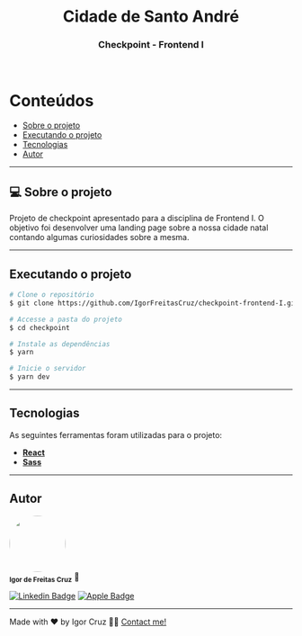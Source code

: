 <!-- Title -->

<h1 align="center">
   Cidade de Santo André
</h1>

<!-- Description -->

<h3 align="center">
   Checkpoint - Frontend I
</h3>

<br>

<!-- Table of content -->

Conteúdos
=================
- [Sobre o projeto](#sobre-o-projeto)
- [Executando o projeto](#executando-o-projeto)
- [Tecnologias](#tecnologias)
- [Autor](#autor)

---

## 💻 Sobre o projeto

Projeto de checkpoint apresentado para a disciplina de Frontend I. O objetivo foi desenvolver uma landing page sobre a nossa cidade natal contando algumas curiosidades sobre a mesma.

---

## Executando o projeto

```bash
# Clone o repositório
$ git clone https://github.com/IgorFreitasCruz/checkpoint-frontend-I.git

# Accesse a pasta do projeto
$ cd checkpoint

# Instale as dependências
$ yarn

# Inicie o servidor
$ yarn dev

```

---

## Tecnologias

As seguintes ferramentas foram utilizadas para o projeto:

-   **[React](https://reactjs.org/)**
-   **[Sass](https://sass-lang.com/)**

---

## Autor
<a>
 <img style="border-radius: 50%;" src="static/images/igor.jpeg" width="100px;" alt=""/>
 <br />
 <sub><b>Igor de Freitas Cruz</b></sub></a> 🚀
 <br />

[![Linkedin Badge](https://img.shields.io/badge/-Igor-blue?style=flat-square&logo=Linkedin&logoColor=white&link=https://www.linkedin.com/in/igorfreitascruz/)](https://www.linkedin.com/in/igorfreitascruz/)
[![Apple Badge](https://img.shields.io/badge/-igor.freitas.cruz@icloud.com-c14438?style=flat-square&logo=iCloud&logoColor=white&link=mailto:igor.freitas.cruz@icloud.com)](mailto:igor.freitas.cruz@icloud.com)

---

Made with ❤️ by Igor Cruz 👋🏻 [Contact me!](https://www.linkedin.com/in/igorfreitascruz/)
